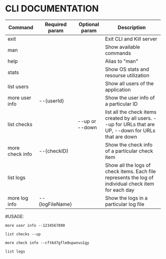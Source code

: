 # CLI DOCUMENTATION

| Command  | Required param  | Optional param| Description
| ------------ | ------------ |  ----- | ------------ |
| exit  |   |  | Exit CLI and Kill server |
| man  |   |   | Show available commands  |
| help  |   |   | Alias to "man"  |
| stats  |   |   | Show OS stats and resourse utilization  |
| list users  |   |   | Show all users of the application  |
| more user info  | --{userId}  |   | Show the user info of a particular ID  |
|list checks | | --up or --down | list all the check items created by all users. --up for URLs that are UP, --down for URLs that are down|
| more check info | --{checkID} | | Show the check info of a particular check item |
|list logs| | | Show all the logs of check items. Each file represents the log of individual check item for each day |
|more log info|--{logFileName}||Show the logs in a particular log file

#USAGE:

`more user info --1234567890`

`list checks --up`

`more check info --cft6d7gfle0upwnvu1gy`

`list logs`
